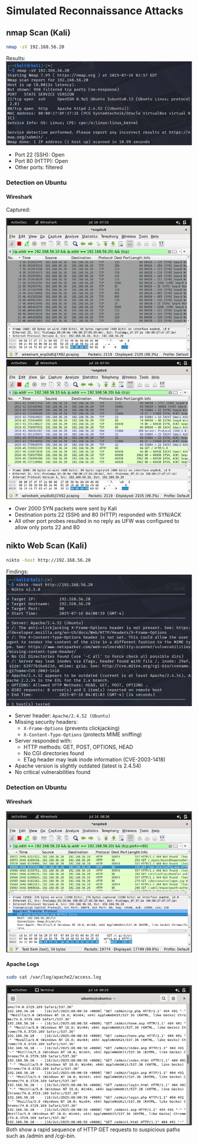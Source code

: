 # Simulated Reconnaissance Attacks
## nmap Scan (Kali)
```bash
nmap -sV 192.168.56.20
```

Results:
![](screenshots/Pasted%20image%2020250716025930.png)

- Port 22 (SSH): Open
- Port 80 (HTTP): Open
- Other ports: filtered
### Detection on Ubuntu
#### Wireshark
Captured:

![](screenshots/Pasted%20image%2020250716035540.png)
![](screenshots/Pasted%20image%2020250716035305.png)

- Over 2000 SYN packets were sent by Kali
- Destination ports 22 (SSH) and 80 (HTTP) responded with SYN/ACK
- All other port probes resulted in no reply as UFW was configured to allow only ports 22 and 80

## nikto Web Scan (Kali)
```bash
nikto -host http://192.168.56.20
```
Findings:
![](screenshots/Pasted%20image%2020250716040758.png)
- Server header: `Apache/2.4.52 (Ubuntu)`
- Missing security headers:
    - `X-Frame-Options` (prevents clickjacking)
    - `X-Content-Type-Options` (protects MIME sniffing)
- Server responded with:
    - HTTP methods: GET, POST, OPTIONS, HEAD
    - No CGI directories found
    - ETag header may leak inode information (CVE-2003-1418)
- Apache version is slightly outdated (latest is 2.4.54)
- No critical vulnerabilities found
### Detection on Ubuntu
#### Wireshark
![](screenshots/Pasted%20image%2020250716043629.png)
#### Apache Logs
``` bash
sudo cat /var/log/apache2/access.log
```
![](screenshots/Pasted%20image%2020250716042957.png)
Both show a rapid sequence of HTTP GET requests to suspicious paths such as /admin and /cgi-bin.


